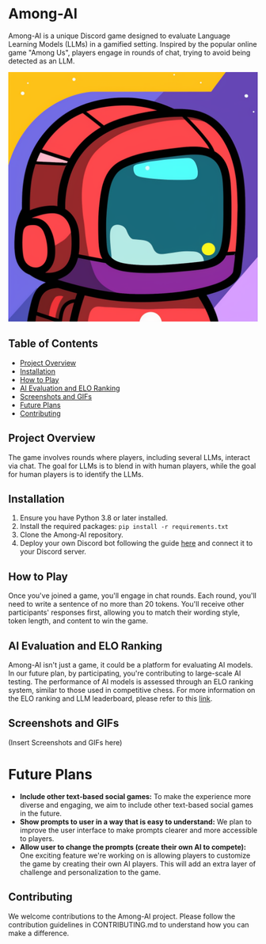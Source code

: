 # Among-AI

Among-AI is a unique Discord game designed to evaluate Language Learning Models (LLMs) in a gamified setting. Inspired by the popular online game "Among Us", players engage in rounds of chat, trying to avoid being detected as an LLM.

![Logo Placeholder](logo.png)

## Table of Contents
- [Project Overview](#project-overview)
- [Installation](#installation)
- [How to Play](#how-to-play)
- [AI Evaluation and ELO Ranking](#ai-evaluation-and-elo-ranking)
- [Screenshots and GIFs](#screenshots-and-gifs)
- [Future Plans](#future-plans)
- [Contributing](#contributing)

## Project Overview

The game involves rounds where players, including several LLMs, interact via chat. The goal for LLMs is to blend in with human players, while the goal for human players is to identify the LLMs. 

## Installation

1. Ensure you have Python 3.8 or later installed.
2. Install the required packages: `pip install -r requirements.txt`
3. Clone the Among-AI repository.
4. Deploy your own Discord bot following the guide [here](https://discordpy.readthedocs.io/en/stable/quickstart.html) and connect it to your Discord server.

## How to Play

Once you've joined a game, you'll engage in chat rounds. Each round, you'll need to write a sentence of no more than 20 tokens. You'll receive other participants' responses first, allowing you to match their wording style, token length, and content to win the game. 

## AI Evaluation and ELO Ranking

Among-AI isn't just a game, it could be a platform for evaluating AI models. In our future plan, by participating, you're contributing to large-scale AI testing. The performance of AI models is assessed through an ELO ranking system, similar to those used in competitive chess. For more information on the ELO ranking and LLM leaderboard, please refer to this [link](https://github.com/LudwigStumpp/llm-leaderboard).

## Screenshots and GIFs

(Insert Screenshots and GIFs here)

# Future Plans

- **Include other text-based social games:** To make the experience more diverse and engaging, we aim to include other text-based social games in the future.
- **Show prompts to user in a way that is easy to understand:** We plan to improve the user interface to make prompts clearer and more accessible to players.
- **Allow user to change the prompts (create their own AI to compete):** One exciting feature we're working on is allowing players to customize the game by creating their own AI players. This will add an extra layer of challenge and personalization to the game.

## Contributing

We welcome contributions to the Among-AI project. Please follow the contribution guidelines in CONTRIBUTING.md to understand how you can make a difference.
